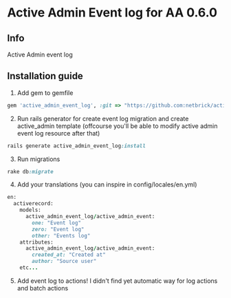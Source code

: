 # Active Admin Event log for AA 0.6.0

## Info
Active Admin event log

## Installation guide

1. Add gem to gemfile

  ```ruby
  gem 'active_admin_event_log', :git => "https://github.com:netbrick/active_admin_event_log.git"
  ```

2. Run rails generator for create event log migration and create active_admin template (offcourse you'll be able to modify active admin event log resource after that)

  ```ruby
  rails generate active_admin_event_log:install
  ```

3. Run migrations

  ```ruby
  rake db:migrate
  ```

4. Add your translations (you can inspire in config/locales/en.yml)

  ```ruby
  en:
    activerecord:
      models:
        active_admin_event_log/active_admin_event:
          one: "Event log"
          zero: "Event log"
          other: "Events log"
      attributes:
        active_admin_event_log/active_admin_event:
          created_at: "Created at"
          author: "Source user"
      etc...
  ```

5. Add event log to actions! I didn't find yet automatic way for log actions
and batch actions
